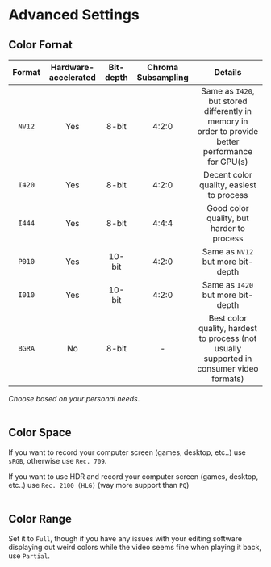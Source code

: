 # Advanced Settings

## Color Fornat
Format | Hardware-accelerated | Bit-depth | Chroma Subsampling | Details
:---: | :---: | :---: | :---: | :---:
`NV12` | Yes | 8-bit | 4:2:0 | Same as `I420`, but stored differently in memory in order to provide better performance for GPU(s)
`I420` | Yes | 8-bit | 4:2:0 | Decent color quality, easiest to process
`I444` | Yes | 8-bit | 4:4:4 | Good color quality, but harder to process
`P010` | Yes | 10-bit | 4:2:0  | Same as `NV12` but more bit-depth
`I010` | Yes | 10-bit | 4:2:0  | Same as `I420` but more bit-depth
`BGRA` | No | 8-bit | - | Best color quality, hardest to process (not usually supported in consumer video formats)

*Choose based on your personal needs*.</br></br>

## Color Space

If you want to record your computer screen (games, desktop, etc..) use `sRGB`, otherwise use `Rec. 709`.

If you want to use HDR and record your computer screen (games, desktop, etc..) use `Rec. 2100 (HLG)` (way more support than `PQ`)</br></br>

## Color Range
Set it to `Full`, though if you have any issues with your editing software displaying out weird colors while the video seems fine when playing it back, use `Partial`.
